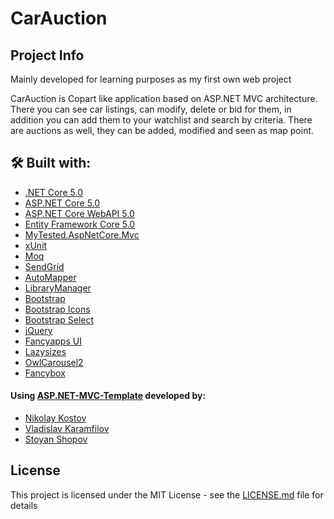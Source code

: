 # CarAuction

<!--
[![Build Status](https://dev.azure.com/Iceto04/MovieDeck/_apis/build/status/Iceto04.MovieDeck?branchName=master)](https://dev.azure.com/Iceto04/MovieDeck/_build/latest?definitionId=1&branchName=master) [![wakatime](https://wakatime.com/badge/user/26976d5f-1525-49a6-828f-ed0498738882/project/592a15a5-11d0-4d45-b3c7-03d2f394e63f.svg)](https://wakatime.com/badge/user/26976d5f-1525-49a6-828f-ed0498738882/project/592a15a5-11d0-4d45-b3c7-03d2f394e63f)
-->
## Project Info

Mainly developed for learning purposes as my first own web project

CarAuction is Copart like application based on ASP.NET MVC architecture. There you can see car listings, can modify, delete or bid for them, in addition you can add them to your watchlist and search by criteria. There are auctions as well, they can be added, modified and seen as map point.

## 🛠 Built with:
* [.NET Core 5.0](https://github.com/dotnet/core)
* [ASP.NET Core 5.0](https://github.com/dotnet/aspnetcore)
* [ASP.NET Core WebAPI 5.0](https://github.com/dotnet/aspnetcore)
* [Entity Framework Core 5.0](https://github.com/dotnet/efcore)
* [MyTested.AspNetCore.Mvc](https://github.com/ivaylokenov/MyTested.AspNetCore.Mvc)
* [xUnit](https://github.com/xunit/xunit)
* [Moq](https://github.com/moq/moq)
* [SendGrid](https://github.com/sendgrid)
* [AutoMapper](https://github.com/AutoMapper/AutoMapper)
* [LibraryManager](https://github.com/aspnet/LibraryManager)
* [Bootstrap](https://github.com/twbs/bootstrap)
* [Bootstrap Icons](https://github.com/twbs/icons)
* [Bootstrap Select](https://github.com/snapappointments/bootstrap-select)
* [jQuery](https://github.com/jquery/jquery)
* [Fancyapps UI](https://github.com/fancyapps/ui)
* [Lazysizes](https://github.com/aFarkas/lazysizes)
* [OwlCarousel2](https://github.com/OwlCarousel2/OwlCarousel2)
* [Fancybox](https://fancyapps.com/docs/ui/fancybox/)

<!--
## :framed_picture: Screenshots

### Home Page
![HomePage](./img/home-page.png)

### Movie Page
![MoviePage](./img/movie-page.png)

### Actor Page
![ActorPage](./img/actor-page.png)
-->
#### Using [ASP.NET-MVC-Template](https://github.com/NikolayIT/ASP.NET-MVC-Template) developed by:
- [Nikolay Kostov](https://github.com/NikolayIT)
- [Vladislav Karamfilov](https://github.com/vladislav-karamfilov)
- [Stoyan Shopov](https://github.com/StoyanShopov)

## License

This project is licensed under the MIT License - see the [LICENSE.md](LICENSE) file for details

